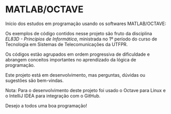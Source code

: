 # MATLAB/OCTAVE
Início dos estudos em programação usando os softwares MATLAB/OCTAVE:

Os exemplos de código contidos nesse projeto são fruto da disciplina _EL83D - Princípios de Informática_, ministrada no 1º 
período do curso de Tecnologia em Sistemas de Telecomunicações da UTFPR.

Os códigos estão agrupados em ordem progressiva de dificuldade e abrangem conceitos importantes no aprendizado da lógica de programação.

Este projeto está em desenvolvimento, mas perguntas, dúvidas ou sugestões são bem-vindas.

Nota: Para o desenvolvimento deste projeto foi usado o Octave para Linux e o IntelliJ IDEA para integração com o GitHub.

Desejo a todos uma boa programação!